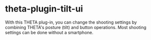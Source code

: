 # theta-plugin-tilt-ui
With this THETA plug-in, you can change the shooting settings by combining THETA's posture (tilt) and button operations. Most shooting settings can be done without a smartphone.
